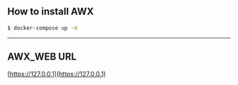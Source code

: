 ## How to install AWX
```bash
$ docker-compose up -d
```

---
## AWX_WEB URL
[https://127.0.0.1](https://127.0.0.1)
